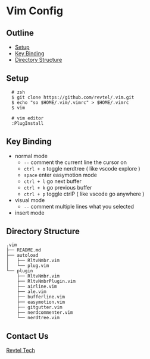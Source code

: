 # Vim Config

## Outline

- [Setup](#setup)
- [Key Binding](#key-binding)
- [Directory Structure](#directory-structure)

## Setup

```
  # zsh
  $ git clone https://github.com/revtel/.vim.git  
  $ echo "so $HOME/.vim/.vimrc" > $HOME/.vimrc
  $ vim
```

```
  # vim editor 
  :PlugInstall
```

## Key Binding

- normal mode
  - `--` comment the current line the cursor on
  - `ctrl + o` toggle nerdtree ( like vscode explore )
  - `space` enter easymotion mode
  - `ctrl + l` go next buffer
  - `ctrl + k` go previous buffer
  - `ctrl + p` toggle ctrlP ( like vscode go anywhere )
- visual mode
  - `--` comment multiple lines what you selected
- insert mode

## Directory Structure

```
.vim
├── README.md
├── autoload
│   ├── RltvNmbr.vim
│   └── plug.vim
└── plugin
    ├── RltvNmbr.vim
    ├── RltvNmbrPlugin.vim
    ├── airline.vim
    ├── ale.vim
    ├── bufferline.vim
    ├── easymotion.vim
    ├── gitgutter.vim
    ├── nerdcommenter.vim
    └── nerdtree.vim
```

## Contact Us

[Revtel Tech](mailto:contact@revtel.tech)
